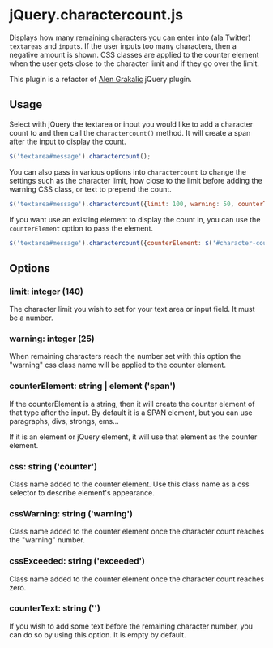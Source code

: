 # jQuery.charactercount.js #

Displays how many remaining characters you can enter into (ala Twitter) `textarea`s and `input`s. If the user inputs too many characters, then a negative amount is shown. CSS classes are applied to the counter element when the user gets close to the character limit and if they go over the limit.

This plugin is a refactor of [Alen Grakalic](http://cssglobe.com/post/7161/jquery-plugin-simplest-twitterlike-dynamic-character-count-for-textarea) jQuery plugin.

## Usage ##

Select with jQuery the textarea or input you would like to add a character count to and then call the `charactercount()` method. It will create a span after the input to display the count.

```javascript
$('textarea#message').charactercount();
```

You can also pass in various options into `charactercount` to change the settings such as the character limit, how close to the limit before adding the warning CSS class, or text to prepend the count.

```javascript
$('textarea#message').charactercount({limit: 100, warning: 50, counterText: 'Remaining Text: '});
```

If you want use an existing element to display the count in, you can use the `counterElement` option to pass the element.

```javascript
$('textarea#message').charactercount({counterElement: $('#character-countdown')});
```

## Options ##

### limit: integer (140) ###

The character limit you wish to set for your text area or input field. It must be a number.

### warning: integer (25) ###

When remaining characters reach the number set with this option the "warning" css class name will be applied to the counter element.

### counterElement: string | element ('span') ###

If the counterElement is a string, then it will create the counter element of that type after the input. By default it is a SPAN element, but you can use paragraphs, divs, strongs, ems...

If it is an element or jQuery element, it will use that element as the counter element.

### css: string ('counter') ###

Class name added to the counter element. Use this class name as a css selector to describe element's appearance.

### cssWarning: string ('warning') ###

Class name added to the counter element once the character count reaches the "warning" number.

### cssExceeded: string ('exceeded') ###

Class name added to the counter element once the character count reaches zero.

### counterText: string ('') ###

If you wish to add some text before the remaining character number, you can do so by using this option. It is empty by default.